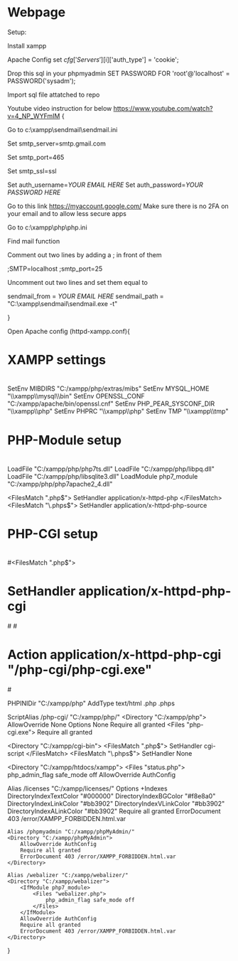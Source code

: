 # Webpage

Setup:

Install xampp

Apache Config set $cfg['Servers'][$i]['auth_type'] = 'cookie';

Drop this sql in your phpmyadmin SET PASSWORD FOR 'root'@'localhost' = PASSWORD('sysadm');

Import sql file attatched to repo

Youtube video instruction for below https://www.youtube.com/watch?v=4_NP_WYFmIM  {

Go to c:\xampp\sendmail\sendmail.ini

Set smtp_server=smtp.gmail.com

Set smtp_port=465

Set smtp_ssl=ssl

Set auth_username=*YOUR EMAIL HERE*
Set auth_password=*YOUR PASSWORD HERE*

Go to this link https://myaccount.google.com/
Make sure there is no 2FA on your email and to allow less secure apps

Go to c:\xampp\php\php.ini

Find mail function

Comment out two lines by adding a ; in front of them 

;SMTP=localhost
;smtp_port=25

Uncomment out two lines and set them equal to

sendmail_from = *YOUR EMAIL HERE*
sendmail_path = "C:\xampp\sendmail\sendmail.exe -t"

}

Open Apache config (httpd-xampp.conf){

#
# XAMPP settings
#

<IfModule env_module>
    SetEnv MIBDIRS "C:/xampp/php/extras/mibs"
    SetEnv MYSQL_HOME "\\xampp\\mysql\\bin"
    SetEnv OPENSSL_CONF "C:/xampp/apache/bin/openssl.cnf"
    SetEnv PHP_PEAR_SYSCONF_DIR "\\xampp\\php"
    SetEnv PHPRC "\\xampp\\php"
    SetEnv TMP "\\xampp\\tmp"
</IfModule>

#
# PHP-Module setup
#
LoadFile "C:/xampp/php/php7ts.dll"
LoadFile "C:/xampp/php/libpq.dll"
LoadFile "C:/xampp/php/libsqlite3.dll"
LoadModule php7_module "C:/xampp/php/php7apache2_4.dll"

<FilesMatch "\.php$">
    SetHandler application/x-httpd-php
</FilesMatch>
<FilesMatch "\.phps$">
    SetHandler application/x-httpd-php-source
</FilesMatch>

#
# PHP-CGI setup
#
#<FilesMatch "\.php$">
#    SetHandler application/x-httpd-php-cgi
#</FilesMatch>
#<IfModule actions_module>
#    Action application/x-httpd-php-cgi "/php-cgi/php-cgi.exe"
#</IfModule>


<IfModule php7_module>
    PHPINIDir "C:/xampp/php"
</IfModule>

<IfModule mime_module>
    AddType text/html .php .phps
</IfModule>

ScriptAlias /php-cgi/ "C:/xampp/php/"
<Directory "C:/xampp/php">
    AllowOverride None
    Options None
    Require all granted
    <Files "php-cgi.exe">
          Require all granted
    </Files>
</Directory>

<Directory "C:/xampp/cgi-bin">
    <FilesMatch "\.php$">
        SetHandler cgi-script
    </FilesMatch>
    <FilesMatch "\.phps$">
        SetHandler None
    </FilesMatch>
</Directory>

<Directory "C:/xampp/htdocs/xampp">
    <IfModule php7_module>
    	<Files "status.php">
    		php_admin_flag safe_mode off
    	</Files>
    </IfModule>
    AllowOverride AuthConfig
</Directory>

<IfModule alias_module>
    Alias /licenses "C:/xampp/licenses/"
    <Directory "C:/xampp/licenses">
        Options +Indexes
        <IfModule autoindex_color_module>
            DirectoryIndexTextColor  "#000000"
            DirectoryIndexBGColor "#f8e8a0"
            DirectoryIndexLinkColor "#bb3902"
            DirectoryIndexVLinkColor "#bb3902"
            DirectoryIndexALinkColor "#bb3902"
        </IfModule>
        Require all granted
        ErrorDocument 403 /error/XAMPP_FORBIDDEN.html.var
   </Directory>

    Alias /phpmyadmin "C:/xampp/phpMyAdmin/"
    <Directory "C:/xampp/phpMyAdmin">
        AllowOverride AuthConfig
        Require all granted
        ErrorDocument 403 /error/XAMPP_FORBIDDEN.html.var
    </Directory>

    Alias /webalizer "C:/xampp/webalizer/"
    <Directory "C:/xampp/webalizer">
        <IfModule php7_module>
    		<Files "webalizer.php">
    			php_admin_flag safe_mode off
    		</Files>
        </IfModule>
        AllowOverride AuthConfig
        Require all granted
        ErrorDocument 403 /error/XAMPP_FORBIDDEN.html.var
    </Directory>
</IfModule>

}
